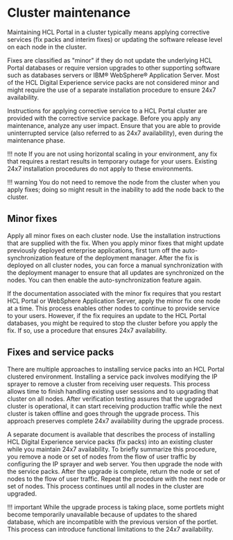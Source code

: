 # Cluster maintenance

Maintaining HCL Portal in a cluster typically means applying corrective services \(fix packs and interim fixes\) or updating the software release level on each node in the cluster.

Fixes are classified as "minor" if they do not update the underlying HCL Portal databases or require version upgrades to other supporting software such as databases servers or IBM® WebSphere® Application Server. Most of the HCL Digital Experience service packs are not considered minor and might require the use of a separate installation procedure to ensure 24x7 availability.

Instructions for applying corrective service to a HCL Portal cluster are provided with the corrective service package. Before you apply any maintenance, analyze any user impact. Ensure that you are able to provide uninterrupted service \(also referred to as 24x7 availability\), even during the maintenance phase.

!!! note
    If you are not using horizontal scaling in your environment, any fix that requires a restart results in temporary outage for your users. Existing 24x7 installation procedures do not apply to these environments.

!!! warning
    You do not need to remove the node from the cluster when you apply fixes; doing so might result in the inability to add the node back to the cluster.

## Minor fixes

Apply all minor fixes on each cluster node. Use the installation instructions that are supplied with the fix. When you apply minor fixes that might update previously deployed enterprise applications, first turn off the auto-synchronization feature of the deployment manager. After the fix is deployed on all cluster nodes, you can force a manual synchronization with the deployment manager to ensure that all updates are synchronized on the nodes. You can then enable the auto-synchronization feature again.

If the documentation associated with the minor fix requires that you restart HCL Portal or WebSphere Application Server, apply the minor fix one node at a time. This process enables other nodes to continue to provide service to your users. However, if the fix requires an update to the HCL Portal databases, you might be required to stop the cluster before you apply the fix. If so, use a procedure that ensures 24x7 availability.

## Fixes and service packs

There are multiple approaches to installing service packs into an HCL Portal clustered environment. Installing a service pack involves modifying the IP sprayer to remove a cluster from receiving user requests. This process allows time to finish handling existing user sessions and to upgrading that cluster on all nodes. After verification testing assures that the upgraded cluster is operational, it can start receiving production traffic while the next cluster is taken offline and goes through the upgrade process. This approach preserves complete 24x7 availability during the upgrade process.

A separate document is available that describes the process of installing HCL Digital Experience service packs \(fix packs\) into an existing cluster while you maintain 24x7 availability. To briefly summarize this procedure, you remove a node or set of nodes from the flow of user traffic by configuring the IP sprayer and web server. You then upgrade the node with the service packs. After the upgrade is complete, return the node or set of nodes to the flow of user traffic. Repeat the procedure with the next node or set of nodes. This process continues until all nodes in the cluster are upgraded.

!!! important
    While the upgrade process is taking place, some portlets might become temporarily unavailable because of updates to the shared database, which are incompatible with the previous version of the portlet. This process can introduce functional limitations to the 24x7 availability.


